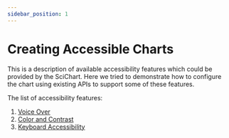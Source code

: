 ```yaml
---
sidebar_position: 1
---
```


# Creating Accessible Charts

This is a description of available accessibility features which could be provided by the SciChart. Here we tried to demonstrate how to configure the chart using existing APIs to support some of these features.

The list of accessibility features:

1.  [Voice Over](/docs/2d-charts/accessibility/voice-over)
2.  [Color and Contrast](/docs/2d-charts/accessibility/color-and-contrast)
3.  [Keyboard Accessibility](/docs/2d-charts/accessibility/keyboard-accessibility)
